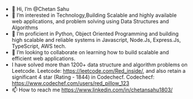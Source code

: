 - 👋 Hi, I’m @Chetan Sahu
- 👀 I’m interested in Technology,Building Scalable and highly available web applications, and problem solving using Data Structures and Algorithms 
- 🌱 I’m proficient in Python, Object Oriented Programming and building high scalable and reliable systems in Javascript, Node.Js, Express.Js, TypeScript, AWS tech.
- 💞️ I’m looking to collaborate on learning how to build scalable and efficient web applications.
- I have solved more than 1200+ data structure and algorithm problems on Leetcode. Leetcode: https://leetcode.com/Red_inside/, and also retain a significant 4 star (Rating - 1844) in Codechecf. Codechecf: https://www.codechef.com/users/red_pillow_123
- 📫 How to reach me https://www.linkedin.com/in/chetansahu1803/

<!---
Red-Pillow/Red-Pillow is a ✨ special ✨ repository because its `README.md` (this file) appears on your GitHub profile.
You can click the Preview link to take a look at your changes.
--->
